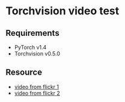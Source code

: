 # Torchvision video test

## Requirements

* PyTorch v1.4
* Torchvision v0.5.0

## Resource
* [video from flickr 1](https://flic.kr/p/nWYW7W)
* [video from flickr 2](https://flic.kr/p/QgjgT7)


